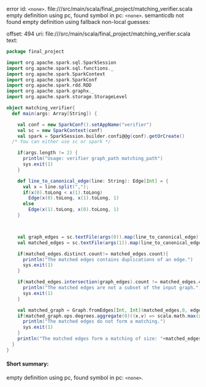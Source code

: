 error id: `<none>`.
file://<WORKSPACE>/src/main/scala/final_project/matching_verifier.scala
empty definition using pc, found symbol in pc: `<none>`.
semanticdb not found
empty definition using fallback
non-local guesses:

offset: 494
uri: file://<WORKSPACE>/src/main/scala/final_project/matching_verifier.scala
text:
```scala
package final_project

import org.apache.spark.sql.SparkSession
import org.apache.spark.sql.functions._
import org.apache.spark.SparkContext
import org.apache.spark.SparkConf
import org.apache.spark.rdd.RDD
import org.apache.spark.graphx._
import org.apache.spark.storage.StorageLevel

object matching_verifier{
  def main(args: Array[String]) {

    val conf = new SparkConf().setAppName("verifier")
    val sc = new SparkContext(conf)
    val spark = SparkSession.builder.confi@@g(conf).getOrCreate()
  /* You can either use sc or spark */

    if(args.length != 2) {
      println("Usage: verifier graph_path matching_path")
      sys.exit(1)
    }

    def line_to_canonical_edge(line: String): Edge[Int] = { 
      val x = line.split(",");
      if(x(0).toLong < x(1).toLong)
        Edge(x(0).toLong, x(1).toLong, 1)
      else
        Edge(x(1).toLong, x(0).toLong, 1)
    }



    val graph_edges = sc.textFile(args(0)).map(line_to_canonical_edge)
    val matched_edges = sc.textFile(args(1)).map(line_to_canonical_edge)

    if(matched_edges.distinct.count!= matched_edges.count){
      println("The matched edges contains duplications of an edge.")
      sys.exit(1)
    }

    if(matched_edges.intersection(graph_edges).count != matched_edges.count){
      println("The matched edges are not a subset of the input graph.")
      sys.exit(1)
    }

    val matched_graph = Graph.fromEdges[Int, Int](matched_edges,0, edgeStorageLevel = StorageLevel.MEMORY_AND_DISK, vertexStorageLevel = StorageLevel.MEMORY_AND_DISK)
    if(matched_graph.ops.degrees.aggregate(0)((x,v) => scala.math.max(x, v._2) , (x,y) => scala.math.max(x,y)) >= 2  ){
      println("The matched edges do not form a matching.")
      sys.exit(1)
    }
    println("The matched edges form a matching of size: "+matched_edges.count)
  }
}

```


#### Short summary: 

empty definition using pc, found symbol in pc: `<none>`.